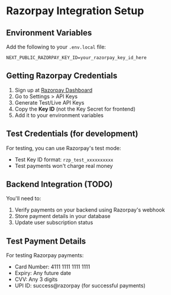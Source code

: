 # Razorpay Integration Setup

## Environment Variables

Add the following to your `.env.local` file:

```env
NEXT_PUBLIC_RAZORPAY_KEY_ID=your_razorpay_key_id_here
```

## Getting Razorpay Credentials

1. Sign up at [Razorpay Dashboard](https://dashboard.razorpay.com/)
2. Go to Settings > API Keys
3. Generate Test/Live API Keys
4. Copy the **Key ID** (not the Key Secret for frontend)
5. Add it to your environment variables

## Test Credentials (for development)

For testing, you can use Razorpay's test mode:
- Test Key ID format: `rzp_test_xxxxxxxxxx`
- Test payments won't charge real money

## Backend Integration (TODO)

You'll need to:
1. Verify payments on your backend using Razorpay's webhook
2. Store payment details in your database
3. Update user subscription status

## Test Payment Details

For testing Razorpay payments:
- Card Number: 4111 1111 1111 1111
- Expiry: Any future date
- CVV: Any 3 digits
- UPI ID: success@razorpay (for successful payments)
